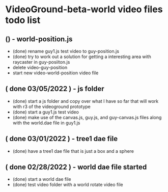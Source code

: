 # VideoGround-beta-world video files todo list

## () - world-position.js
* (done) rename guy1.js test video to guy-position.js
* (done) try to work out a solution for getting a interesting area with raycaster in guy-posiiton.js
* delete video-guy-position
* start new video-world-position video file

## ( done 03/05/2022 ) - js folder
* (done) start a js folder and copy over what I have so far that will work with r3 of the videoground prototype
* (done) start a guy1.js test video
* (done) make use of the canvas.js, guy.js, and guy-canvas.js files along with the world.dae file in guy1.js

## ( done 03/01/2022 ) - tree1 dae file
* (done) have a tree1 dae file that is just a box and a sphere

## ( done 02/28/2022 ) - world dae file started
* (done) start a world dae file
* (done) test video folder with a world rotate video file
